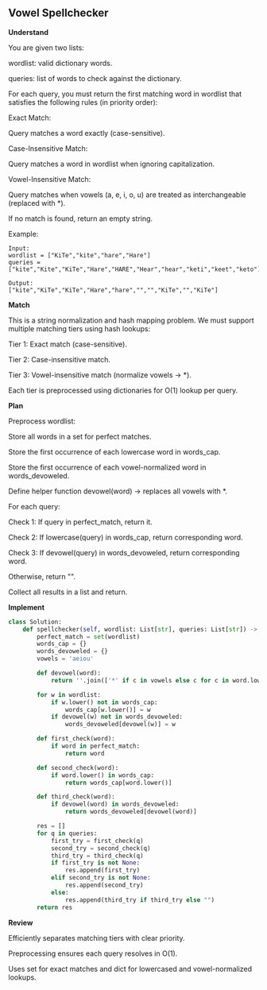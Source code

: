 ## Vowel Spellchecker

**Understand**

You are given two lists:

wordlist: valid dictionary words.

queries: list of words to check against the dictionary.

For each query, you must return the first matching word in wordlist that satisfies the following rules (in priority order):

Exact Match:

Query matches a word exactly (case-sensitive).

Case-Insensitive Match:

Query matches a word in wordlist when ignoring capitalization.

Vowel-Insensitive Match:

Query matches when vowels (a, e, i, o, u) are treated as interchangeable (replaced with \*).

If no match is found, return an empty string.

Example:

```
Input:
wordlist = ["KiTe","kite","hare","Hare"]
queries = ["kite","Kite","KiTe","Hare","HARE","Hear","hear","keti","keet","keto"]

Output:
["kite","KiTe","KiTe","Hare","hare","","","KiTe","","KiTe"]
```

**Match**

This is a string normalization and hash mapping problem.
We must support multiple matching tiers using hash lookups:

Tier 1: Exact match (case-sensitive).

Tier 2: Case-insensitive match.

Tier 3: Vowel-insensitive match (normalize vowels → \*).

Each tier is preprocessed using dictionaries for O(1) lookup per query.

**Plan**

Preprocess wordlist:

Store all words in a set for perfect matches.

Store the first occurrence of each lowercase word in words_cap.

Store the first occurrence of each vowel-normalized word in words_devoweled.

Define helper function devowel(word) → replaces all vowels with \*.

For each query:

Check 1: If query in perfect_match, return it.

Check 2: If lowercase(query) in words_cap, return corresponding word.

Check 3: If devowel(query) in words_devoweled, return corresponding word.

Otherwise, return "".

Collect all results in a list and return.

**Implement**

```py
class Solution:
    def spellchecker(self, wordlist: List[str], queries: List[str]) -> List[str]:
        perfect_match = set(wordlist)
        words_cap = {}
        words_devoweled = {}
        vowels = 'aeiou'

        def devowel(word):
            return ''.join(['*' if c in vowels else c for c in word.lower()])

        for w in wordlist:
            if w.lower() not in words_cap:
                words_cap[w.lower()] = w
            if devowel(w) not in words_devoweled:
                words_devoweled[devowel(w)] = w

        def first_check(word):
            if word in perfect_match:
                return word

        def second_check(word):
            if word.lower() in words_cap:
                return words_cap[word.lower()]

        def third_check(word):
            if devowel(word) in words_devoweled:
                return words_devoweled[devowel(word)]

        res = []
        for q in queries:
            first_try = first_check(q)
            second_try = second_check(q)
            third_try = third_check(q)
            if first_try is not None:
                res.append(first_try)
            elif second_try is not None:
                res.append(second_try)
            else:
                res.append(third_try if third_try else "")
        return res
```

**Review**

Efficiently separates matching tiers with clear priority.

Preprocessing ensures each query resolves in O(1).

Uses set for exact matches and dict for lowercased and vowel-normalized lookups.
